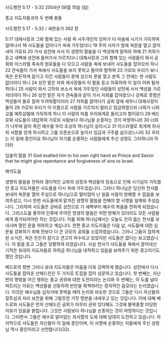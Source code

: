 사도행전 5:17 - 5:32 
2004년 08월 15일 (일)

종교 지도자들과의 두 번째 충돌



사도행전 5:17 - 5:32 / 새찬송가 392 장


5:17 대제사장과 그와 함께 있는 사람 즉 사두개인의 당파가 다 마음에 시기가 가득하여 일어나서 18 사도들을 잡아다가 옥에 가두었더니 19 주의 사자가 밤에 옥문을 열고 끌어내어 가로되 20 가서 성전에 서서 이 생명의 말씀을 다 백성에게 말하라 하매 21 저희가 듣고 새벽에 성전에 들어가서 가르치더니 대제사장과 그와 함께 있는 사람들이 와서 공회와 이스라엘 족속의 원로들을 다 모으고 사람을 옥에 보내어 사도들을 잡아오라 하니 22 관속들이 가서 옥에서 사도들을 보지 못하고 돌아와 말하여 23 가로되 우리가 보니 옥은 든든하게 잠기고 지킨 사람들이 문에 섰으되 문을 열고 본즉 그 안에는 한 사람도 없더이다 하니 24 성전 맡은 자와 제사장들이 이 말을 듣고 의혹하여 이 일이 어찌 될까 하더니 25 사람이 와서 고하되 보소서 옥에 가두었던 사람들이 성전에 서서 백성을 가르치더이다 하니 26 성전 맡은 자가 관속들과 같이 가서 저희를 잡아왔으나 강제로 못함은 백성들이 돌로 칠까 두려워함이러라 27 저희를 끌어다가 공회 앞에 세우니 대제사장이 물어 28 가로되 우리가 이 이름으로 사람을 가르치지 말라고 엄금하였으되 너희가 너희 교를 예루살렘에 가득하게 하니 이 사람의 피를 우리에게로 돌리고자 함이로다 29 베드로와 사도들이 대답하여 가로되 사람보다 하나님을 순종하는 것이 마땅하니라 30 너희가 나무에 달아 죽인 예수를 우리 조상의 하나님이 살리시고 31 이스라엘로 회개케 하사 죄 사함을 얻게 하시려고 그를 오른손으로 높이사 임금과 구주를 삼으셨느니라 32 우리는 이 일에 증인이요 하나님이 자기를 순종하는 사람들에게 주신 성령도 그러하니라 하더라 

입술의 말씀 
31 God exalted him to his own right hand as Prince and Savior that he might give repentance and forgiveness of sins to Israel.

해석도움





생명의 말씀을 전하라 
경이적인 교회의 성장과 백성들의 칭송으로 인해 시기심이 가득했던 종교 지도자들은 사도들을 다시 옥에 가두었습니다. 그러나 하나님은 당신의 천사를 보내어 옥문을 열어 주심으로 하나님으로 말미암아 난 일을 사람이 방해할 수 없음을 보여주셨고, 다시 한번 사도들에게 맡겨진 생명의 말씀을 전해야 할 사명을 일깨워 주셨습니다. 그리하여 사도들은 곧바로 성전으로 가 새벽부터 예수의 복음을 전하게 되었습니다. 그리스도를 통하여 인류에 주어진 영생의 말씀은 어떤 방해가 있더라도 모든 사람들에게 증거되어야만 하는 것입니다. 이를 위해 하나님께서는 오늘도 친히 돕는 천사를 보내시며 열린 문을 허락하고 계십니다. 한편 종교 지도자들은 다음 날, 사도들에 대한 심문을 강화하기 위해 전보다 더 큰 규모의 공회를 소집하였습니다. 그러나 그들이 접하게 된 소식은, 옥은 든든히 잠기고 견고히 파수되고 있었지만 사도들은 없다는 보고였습니다. 이 말을 듣고 그들은 당황하게 되었습니다. 사실 천사가 사도들을 옥에서 끌어내신 기적은 유대의 지도자들로 하여금 하나님을 대적하고 있음을 보여주기 위한 경고이기도 했던 것입니다.   

베드로의 항변 
그러나 유대 지도자들은 마음을 더욱 강퍅하게 했습니다. 성전에서 다시 사도들을 잡아온 산헤드린은 두 가지로 트집을 잡아 심문하고 있습니다. 첫 번째는, 지난번의 명령을 어긴 행위는 종교 권위에 대한 도전이라는 논리와 두 번째는, 이 도를 널리 퍼트리는 이유는 백성들을 선동하여 반란을 획책하려는 정치적인 음모라는 논리였습니다. 이것은 예수님을 십자가에 못박을 때의 논리와 비슷한 것으로 그들은 다시 자신들의 질투심과 자리 보전을 위해 그럴듯한 거짓 명분을 내세우고 있는 것입니다. 이에 대해 베드로와 사도들은 먼저 산헤드린 공회가 아무리 권위 있다해도 그것에 불복종할 타당한 이유가 있음을 밝힙니다. 그것은 사람보다 하나님을 순종하는 것이 마땅하다는 것입니다. 그러면서 그들은 예수로 말미암는 죄사함의 도에 대해 담대히 도전하고 있습니다. 마지막으로 사도들은 자신들이 이 일에 증인이며, 이 사명에 순종하는 자들에게 주신 성령님 역시 증인이라고 선언합니다(32).